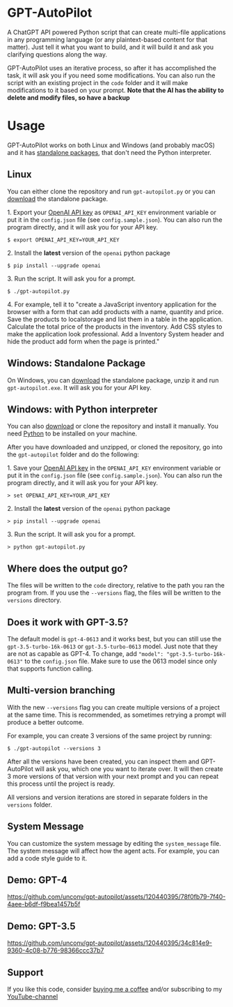 # GPT-AutoPilot

A ChatGPT API powered Python script that can create multi-file applications in any programming language (or any plaintext-based content for that matter). Just tell it what you want to build, and it will build it and ask you clarifying questions along the way.

GPT-AutoPilot uses an iterative process, so after it has accomplished the task, it will ask you if you need some modifications. You can also run the script with an existing project in the `code` folder and it will make modifications to it based on your prompt. **Note that the AI has the ability to delete and modify files, so have a backup**

# Usage

GPT-AutoPilot works on both Linux and Windows (and probably macOS) and it has [standalone packages](https://github.com/unconv/gpt-autopilot/releases/tag/v0.1.3), that don't need the Python interpreter.

## Linux

You can either clone the repository and run `gpt-autopilot.py` or you can [download](https://github.com/unconv/gpt-autopilot/releases/download/v0.1.3/gpt-autopilot-linux-ubuntu-0.1.3.zip) the standalone package.

1\. Export your [OpenAI API key](https://platform.openai.com/account/api-keys) as `OPENAI_API_KEY` environment variable or put it in the `config.json` file (see `config.sample.json`). You can also run the program directly, and it will ask you for your API key.

```console
$ export OPENAI_API_KEY=YOUR_API_KEY
```

2\. Install the **latest** version of the `openai` python package
```console
$ pip install --upgrade openai
```

3\. Run the script. It will ask you for a prompt.

```console
$ ./gpt-autopilot.py
```

4\. For example, tell it to "create a JavaScript inventory application for the browser with a form that can add products with a name, quantity and price. Save the products to localstorage and list them in a table in the application. Calculate the total price of the products in the inventory. Add CSS styles to make the application look professional. Add a Inventory System header and hide the product add form when the page is printed."

## Windows: Standalone Package

On Windows, you can [download](https://github.com/unconv/gpt-autopilot/releases/download/v0.1.3/gpt-autopilot-windows-0.1.3.zip) the standalone package, unzip it and run `gpt-autopilot.exe`. It will ask you for your API key.

## Windows: with Python interpreter

You can also [download](https://github.com/unconv/gpt-autopilot/archive/refs/heads/master.zip) or clone the repository and install it manually. You need [Python](https://www.python.org/) to be installed on your machine.

After you have downloaded and unzipped, or cloned the repository, go into the `gpt-autopilot` folder and do the following:

1\. Save your [OpenAI API key](https://platform.openai.com/account/api-keys) in the `OPENAI_API_KEY` environment variable or put it in the `config.json` file (see `config.sample.json`). You can also run the program directly, and it will ask you for your API key.

```console
> set OPENAI_API_KEY=YOUR_API_KEY
```

2\. Install the **latest** version of the `openai` python package
```console
> pip install --upgrade openai
```

3\. Run the script. It will ask you for a prompt.

```console
> python gpt-autopilot.py
```

## Where does the output go?

The files will be written to the `code` directory, relative to the path you ran the program from. If you use the `--versions` flag, the files will be written to the `versions` directory.

## Does it work with GPT-3.5?

The default model is `gpt-4-0613` and it works best, but you can still use the `gpt-3.5-turbo-16k-0613` or `gpt-3.5-turbo-0613` model. Just note that they are not as capable as GPT-4. To change, add `"model": "gpt-3.5-turbo-16k-0613"` to the `config.json` file. Make sure to use the 0613 model since only that supports function calling.

## Multi-version branching

With the new `--versions` flag you can create multiple versions of a project at the same time. This is recommended, as sometimes retrying a prompt will produce a better outcome.

For example, you can create 3 versions of the same project by running:

```console
$ ./gpt-autopilot --versions 3
```

After all the versions have been created, you can inspect them and GPT-AutoPilot will ask you, which one you want to iterate over. It will then create 3 more versions of that version with your next prompt and you can repeat this process until the project is ready.

All versions and version iterations are stored in separate folders in the `versions` folder.

## System Message

You can customize the system message by editing the `system_message` file. The system message will affect how the agent acts. For example, you can add a code style guide to it.

## Demo: GPT-4

https://github.com/unconv/gpt-autopilot/assets/120440395/78f0fb79-7f40-4aee-b6df-f9bea1457b5f

## Demo: GPT-3.5

https://github.com/unconv/gpt-autopilot/assets/120440395/34c814e9-9360-4c08-b776-98366ccc37b7

## Support

If you like this code, consider [buying me a coffee](https://buymeacoffee.com/unconv) and/or subscribing to my [YouTube-channel](https://youtube.com/@unconv)
